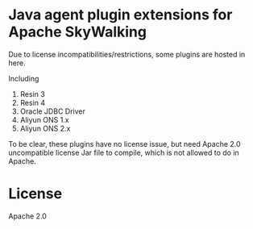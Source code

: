 # Java agent plugin extensions for Apache SkyWalking
Due to license incompatibilities/restrictions, some plugins are hosted in here.

Including
1. Resin 3
1. Resin 4
1. Oracle JDBC Driver
1. Aliyun ONS 1.x
1. Aliyun ONS 2.x

To be clear, these plugins have no license issue, but need Apache 2.0 uncompatible license Jar file to compile, which is not allowed to do in Apache.

# License
Apache 2.0
